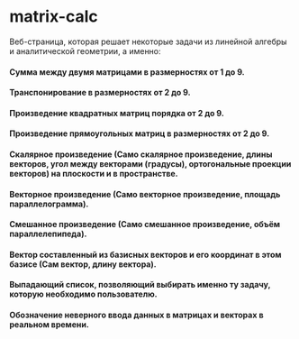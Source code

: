 # matrix-calc
Веб-страница, которая решает некоторые задачи из линейной алгебры и аналитической геометрии, а именно:

#### Сумма между двумя матрицами в размерностях от 1 до 9.

#### Транспонирование в размерностях от 2 до 9.

#### Произведение квадратных матриц порядка от 2 до 9.

#### Произведение прямоугольных матриц в размерностях от 2 до 9.

#### Скалярное произведение (Само скалярное произведение, длины векторов, угол между векторами (градусы), ортогональные проекции векторов) на плоскости и в пространстве.

#### Векторное произведение (Само векторное произведение, площадь параллелограмма).

#### Смешанное произведение (Само смешанное произведение, объём параллелепипеда).

#### Вектор составленный из базисных векторов и его координат в этом базисе (Сам вектор, длину вектора).

#### Выпадающий список, позволяющий выбирать именно ту задачу, которую необходимо пользователю.

#### Обозначение неверного ввода данных в матрицах и векторах в реальном времени.
